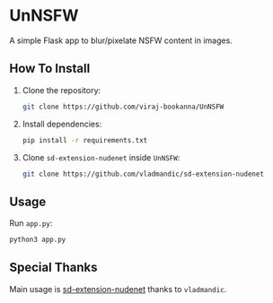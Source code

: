 # UnNSFW
A simple Flask app to blur/pixelate NSFW content in images.

## How To Install

1. Clone the repository:
    ```sh
    git clone https://github.com/viraj-bookanna/UnNSFW
    ```
2. Install dependencies:
    ```sh
    pip install -r requirements.txt
    ```
3. Clone `sd-extension-nudenet` inside `UnNSFW`:
    ```sh
    git clone https://github.com/vladmandic/sd-extension-nudenet
    ```

## Usage

Run `app.py`:
```sh
python3 app.py
```

## Special Thanks

Main usage is [sd-extension-nudenet](https://github.com/vladmandic/sd-extension-nudenet) thanks to `vladmandic`.